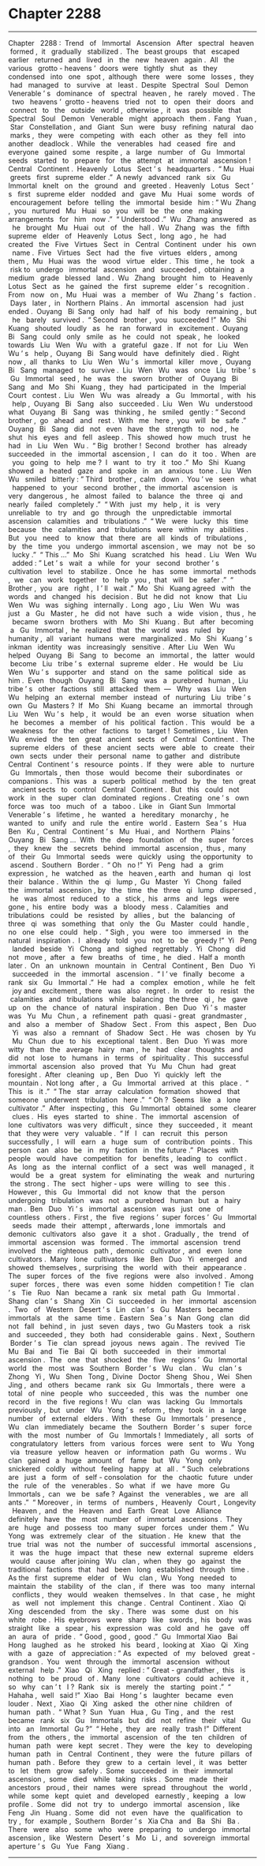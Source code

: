 
# Chapter 2288


---

Chapter ‌ ‌ 2288 :‌ ‌ Trend ‌ ‌ of ‌ ‌ Immortal ‌ ‌ Ascension ‌ ‌‌
After ‌ ‌ spectral ‌ ‌ heaven ‌ ‌ formed ,‌ ‌ it ‌ ‌ gradually ‌ ‌ stabilized .‌ ‌ The ‌ ‌ beast ‌ ‌ groups ‌ ‌ that ‌ ‌ escaped ‌ ‌ earlier ‌ ‌ returned ‌ ‌ and ‌ ‌ lived ‌ ‌ in ‌ ‌ the ‌ ‌ new ‌ ‌ heaven ‌ ‌ again .‌ ‌‌
All ‌ ‌ the ‌ ‌ various ‌ ‌ grotto - heavens ’‌ ‌ doors ‌ ‌ were ‌ ‌ tightly ‌ ‌ shut ‌ ‌ as ‌ ‌ they ‌ ‌ condensed ‌ ‌ into ‌ ‌ one ‌ ‌ spot ,‌ ‌ although ‌ ‌ there ‌ ‌ were ‌ ‌ some ‌ ‌ losses ,‌ ‌ they ‌ ‌ had ‌ ‌ managed ‌ ‌ to ‌ ‌ survive ‌ ‌ at ‌ ‌ least .‌ ‌‌
Despite ‌ ‌ Spectral ‌ ‌ Soul ‌ ‌ Demon ‌ ‌ Venerable ’ s ‌ ‌ dominance ‌ ‌ of ‌ ‌ spectral ‌ ‌ heaven ,‌ ‌ he ‌ ‌ rarely ‌ ‌ moved .‌ ‌‌
The ‌ ‌ two ‌ ‌ heavens ’‌ ‌ grotto - heavens ‌ ‌ tried ‌ ‌ not ‌ ‌ to ‌ ‌ open ‌ ‌ their ‌ ‌ doors ‌ ‌ and ‌ ‌ connect ‌ ‌ to ‌ ‌ the ‌ ‌ outside ‌ ‌ world ,‌ ‌ otherwise ,‌ ‌ it ‌ ‌ was ‌ ‌ possible ‌ ‌ that ‌ ‌ Spectral ‌ ‌ Soul ‌ ‌ Demon ‌ ‌ Venerable ‌ ‌ might ‌ ‌ approach ‌ ‌ them .‌ ‌‌
Fang ‌ ‌ Yuan ,‌ ‌ Star ‌ ‌ Constellation ,‌ ‌ and ‌ ‌ Giant ‌ ‌ Sun ‌ ‌ were ‌ ‌ busy ‌ ‌ refining ‌ ‌ natural ‌ ‌ dao ‌ ‌ marks ,‌ ‌ they ‌ ‌ were ‌ ‌ competing ‌ ‌ with ‌ ‌ each ‌ ‌ other ‌ ‌ as ‌ ‌ they ‌ ‌ fell ‌ ‌ into ‌ ‌ another ‌ ‌ deadlock .‌ ‌‌
While ‌ ‌ the ‌ ‌ venerables ‌ ‌ had ‌ ‌ ceased ‌ ‌ fire ‌ ‌ and ‌ ‌ everyone ‌ ‌ gained ‌ ‌ some ‌ ‌ respite ,‌ ‌ a ‌ ‌ large ‌ ‌ number ‌ ‌ of ‌ ‌ Gu ‌ ‌ Immortal ‌ ‌ seeds ‌ ‌ started ‌ ‌ to ‌ ‌ prepare ‌ ‌ for ‌ ‌ the ‌ ‌ attempt ‌ ‌ at ‌ ‌ immortal ‌ ‌ ascension !‌ ‌‌
Central ‌ ‌ Continent .‌ ‌‌
Heavenly ‌ ‌ Lotus ‌ ‌ Sect ’ s ‌ ‌ headquarters .‌ ‌‌
“ Mu ‌ ‌ Huai ‌ ‌ greets ‌ ‌ first ‌ ‌ supreme ‌ ‌ elder .”‌ ‌ A ‌ ‌ newly ‌ ‌ advanced ‌ ‌ rank ‌ ‌ six ‌ ‌ Gu ‌ ‌ Immortal ‌ ‌ knelt ‌ ‌ on ‌ ‌ the ‌ ‌ ground ‌ ‌ and ‌ ‌ greeted .‌ ‌‌
Heavenly ‌ ‌ Lotus ‌ ‌ Sect ’ s ‌ ‌ first ‌ ‌ supreme ‌ ‌ elder ‌ ‌ nodded ‌ ‌ and ‌ ‌ gave ‌ ‌ Mu ‌ ‌ Huai ‌ ‌ some ‌ ‌ words ‌ ‌ of ‌ ‌ encouragement ‌ ‌ before ‌ ‌ telling ‌ ‌ the ‌ ‌ immortal ‌ ‌ beside ‌ ‌ him :‌ ‌” Wu ‌ ‌ Zhang ,‌ ‌ you ‌ ‌ nurtured ‌ ‌ Mu ‌ ‌ Huai ‌ ‌ so ‌ ‌ you ‌ ‌ will ‌ ‌ be ‌ ‌ the ‌ ‌ one ‌ ‌ making ‌ ‌ arrangements ‌ ‌ for ‌ ‌ him ‌ ‌ now .”‌ ‌‌
“ Understood .”‌ ‌ Wu ‌ ‌ Zhang ‌ ‌ answered ‌ ‌ as ‌ ‌ he ‌ ‌ brought ‌ ‌ Mu ‌ ‌ Huai ‌ ‌ out ‌ ‌ of ‌ ‌ the ‌ ‌ hall .‌ ‌‌
Wu ‌ ‌ Zhang ‌ ‌ was ‌ ‌ the ‌ ‌ fifth ‌ ‌ supreme ‌ ‌ elder ‌ ‌ of ‌ ‌ Heavenly ‌ ‌ Lotus ‌ ‌ Sect ,‌ ‌ long ‌ ‌ ago ,‌ ‌ he ‌ ‌ had ‌ ‌ created ‌ ‌ the ‌ ‌ Five ‌ ‌ Virtues ‌ ‌ Sect ‌ ‌ in ‌ ‌ Central ‌ ‌ Continent ‌ ‌ under ‌ ‌ his ‌ ‌ own ‌ ‌ name .‌ ‌‌
Five ‌ ‌ Virtues ‌ ‌ Sect ‌ ‌ had ‌ ‌ the ‌ ‌ five ‌ ‌ virtues ‌ ‌ elders ,‌ ‌ among ‌ ‌ them ,‌ ‌ Mu ‌ ‌ Huai ‌ ‌ was ‌ ‌ the ‌ ‌ wood ‌ ‌ virtue ‌ ‌ elder .‌ ‌‌
This ‌ ‌ time ,‌ ‌ he ‌ ‌ took ‌ ‌ a ‌ ‌ risk ‌ ‌ to ‌ ‌ undergo ‌ ‌ immortal ‌ ‌ ascension ‌ ‌ and ‌ ‌ succeeded ,‌ ‌ obtaining ‌ ‌ a ‌ ‌ medium ‌ ‌ grade ‌ ‌ blessed ‌ ‌ land .‌ ‌ Wu ‌ ‌ Zhang ‌ ‌ brought ‌ ‌ him ‌ ‌ to ‌ ‌ Heavenly ‌ ‌ Lotus ‌ ‌ Sect ‌ ‌ as ‌ ‌ he ‌ ‌ gained ‌ ‌ the ‌ ‌ first ‌ ‌ supreme ‌ ‌ elder ’ s ‌ ‌ recognition .‌ ‌‌
From ‌ ‌ now ‌ ‌ on ,‌ ‌ Mu ‌ ‌ Huai ‌ ‌ was ‌ ‌ a ‌ ‌ member ‌ ‌ of ‌ ‌ Wu ‌ ‌ Zhang ’ s ‌ ‌ faction .‌ ‌‌
Days ‌ ‌ later ,‌ ‌ in ‌ ‌ Northern ‌ ‌ Plains .‌ ‌‌
An ‌ ‌ immortal ‌ ‌ ascension ‌ ‌ had ‌ ‌ just ‌ ‌ ended .‌ ‌ Ouyang ‌ ‌ Bi ‌ ‌ Sang ‌ ‌ only ‌ ‌ had ‌ ‌ half ‌ ‌ of ‌ ‌ his ‌ ‌ body ‌ ‌ remaining ,‌ ‌ but ‌ ‌ he ‌ ‌ barely ‌ ‌ survived .‌ ‌‌
“ Second ‌ ‌ brother ,‌ ‌ you ‌ ‌ succeeded !”‌ ‌ Mo ‌ ‌ Shi ‌ ‌ Kuang ‌ ‌ shouted ‌ ‌ loudly ‌ ‌ as ‌ ‌ he ‌ ‌ ran ‌ ‌ forward ‌ ‌ in ‌ ‌ excitement .‌ ‌‌
Ouyang ‌ ‌ Bi ‌ ‌ Sang ‌ ‌ could ‌ ‌ only ‌ ‌ smile ‌ ‌ as ‌ ‌ he ‌ ‌ could ‌ ‌ not ‌ ‌ speak ,‌ ‌ he ‌ ‌ looked ‌ ‌ towards ‌ ‌ Liu ‌ ‌ Wen ‌ ‌ Wu ‌ ‌ with ‌ ‌ a ‌ ‌ grateful ‌ ‌ gaze .‌ ‌‌
If ‌ ‌ not ‌ ‌ for ‌ ‌ Liu ‌ ‌ Wen ‌ ‌ Wu ’ s ‌ ‌ help ,‌ ‌ Ouyang ‌ ‌ Bi ‌ ‌ Sang ‌ ‌ would ‌ ‌ have ‌ ‌ definitely ‌ ‌ died .‌ ‌‌
Right ‌ ‌ now ,‌ ‌ all ‌ ‌ thanks ‌ ‌ to ‌ ‌ Liu ‌ ‌ Wen ‌ ‌ Wu ’ s ‌ ‌ immortal ‌ ‌ killer ‌ ‌ move ,‌ ‌ Ouyang ‌ ‌ Bi ‌ ‌ Sang ‌ ‌ managed ‌ ‌ to ‌ ‌ survive .‌ ‌‌
Liu ‌ ‌ Wen ‌ ‌ Wu ‌ ‌ was ‌ ‌ once ‌ ‌ Liu ‌ ‌ tribe ’ s ‌ ‌ Gu ‌ ‌ Immortal ‌ ‌ seed ,‌ ‌ he ‌ ‌ was ‌ ‌ the ‌ ‌ sworn ‌ ‌ brother ‌ ‌ of ‌ ‌ Ouyang ‌ ‌ Bi ‌ ‌ Sang ‌ ‌ and ‌ ‌ Mo ‌ ‌ Shi ‌ ‌ Kuang ,‌ ‌ they ‌ ‌ had ‌ ‌ participated ‌ ‌ in ‌ ‌ the ‌ ‌ Imperial ‌ ‌ Court ‌ ‌ contest .‌ ‌‌
Liu ‌ ‌ Wen ‌ ‌ Wu ‌ ‌ was ‌ ‌ already ‌ ‌ a ‌ ‌ Gu ‌ ‌ Immortal ,‌ ‌ with ‌ ‌ his ‌ ‌ help ,‌ ‌ Ouyang ‌ ‌ Bi ‌ ‌ Sang ‌ ‌ also ‌ ‌ succeeded .‌ ‌‌
Liu ‌ ‌ Wen ‌ ‌ Wu ‌ ‌ understood ‌ ‌ what ‌ ‌ Ouyang ‌ ‌ Bi ‌ ‌ Sang ‌ ‌ was ‌ ‌ thinking ,‌ ‌ he ‌ ‌ smiled ‌ ‌ gently :‌ ‌” Second ‌ ‌ brother ,‌ ‌ go ‌ ‌ ahead ‌ ‌ and ‌ ‌ rest .‌ ‌ With ‌ ‌ me ‌ ‌ here ,‌ ‌ you ‌ ‌ will ‌ ‌ be ‌ ‌ safe .”‌ ‌‌
Ouyang ‌ ‌ Bi ‌ ‌ Sang ‌ ‌ did ‌ ‌ not ‌ ‌ even ‌ ‌ have ‌ ‌ the ‌ ‌ strength ‌ ‌ to ‌ ‌ nod ,‌ ‌ he ‌ ‌ shut ‌ ‌ his ‌ ‌ eyes ‌ ‌ and ‌ ‌ fell ‌ ‌ asleep .‌ ‌ This ‌ ‌ showed ‌ ‌ how ‌ ‌ much ‌ ‌ trust ‌ ‌ he ‌ ‌ had ‌ ‌ in ‌ ‌ Liu ‌ ‌ Wen ‌ ‌ Wu .‌ ‌‌
“ Big ‌ ‌ brother !‌ ‌ Second ‌ ‌ brother ‌ ‌ has ‌ ‌ already ‌ ‌ succeeded ‌ ‌ in ‌ ‌ the ‌ ‌ immortal ‌ ‌ ascension ,‌ ‌ I ‌ ‌ can ‌ ‌ do ‌ ‌ it ‌ ‌ too .‌ ‌ When ‌ ‌ are ‌ ‌ you ‌ ‌ going ‌ ‌ to ‌ ‌ help ‌ ‌ me ?‌ ‌ I ‌ ‌ want ‌ ‌ to ‌ ‌ try ‌ ‌ it ‌ ‌ too .”‌ ‌ Mo ‌ ‌ Shi ‌ ‌ Kuang ‌ ‌ showed ‌ ‌ a ‌ ‌ heated ‌ ‌ gaze ‌ ‌ and ‌ ‌ spoke ‌ ‌ in ‌ ‌ an ‌ ‌ anxious ‌ ‌ tone .‌ ‌‌
Liu ‌ ‌ Wen ‌ ‌ Wu ‌ ‌ smiled ‌ ‌ bitterly :‌ ‌” Third ‌ ‌ brother ,‌ ‌ calm ‌ ‌ down .‌ ‌ You ’ ve ‌ ‌ seen ‌ ‌ what ‌ ‌ happened ‌ ‌ to ‌ ‌ your ‌ ‌ second ‌ ‌ brother ,‌ ‌ the ‌ ‌ immortal ‌ ‌ ascension ‌ ‌ is ‌ ‌ very ‌ ‌ dangerous ,‌ ‌ he ‌ ‌ almost ‌ ‌ failed ‌ ‌ to ‌ ‌ balance ‌ ‌ the ‌ ‌ three ‌ ‌ qi ‌ ‌ and ‌ ‌ nearly ‌ ‌ failed ‌ ‌ completely .”‌ ‌‌
“ With ‌ ‌ just ‌ ‌ my ‌ ‌ help ,‌ ‌ it ‌ ‌ is ‌ ‌ very ‌ ‌ unreliable ‌ ‌ to ‌ ‌ try ‌ ‌ and ‌ ‌ go ‌ ‌ through ‌ ‌ the ‌ ‌ unpredictable ‌ ‌ immortal ‌ ‌ ascension ‌ ‌ calamities ‌ ‌ and ‌ ‌ tribulations .”‌ ‌‌
“ We ‌ ‌ were ‌ ‌ lucky ‌ ‌ this ‌ ‌ time ‌ ‌ because ‌ ‌ the ‌ ‌ calamities ‌ ‌ and ‌ ‌ tribulations ‌ ‌ were ‌ ‌ within ‌ ‌ my ‌ ‌ abilities .‌ ‌ But ‌ ‌ you ‌ ‌ need ‌ ‌ to ‌ ‌ know ‌ ‌ that ‌ ‌ there ‌ ‌ are ‌ ‌ all ‌ ‌ kinds ‌ ‌ of ‌ ‌ tribulations ,‌ ‌ by ‌ ‌ the ‌ ‌ time ‌ ‌ you ‌ ‌ undergo ‌ ‌ immortal ‌ ‌ ascension ,‌ ‌ we ‌ ‌ may ‌ ‌ not ‌ ‌ be ‌ ‌ so ‌ ‌ lucky .”‌ ‌‌
“ This …”‌ ‌ Mo ‌ ‌ Shi ‌ ‌ Kuang ‌ ‌ scratched ‌ ‌ his ‌ ‌ head .‌ ‌‌
Liu ‌ ‌ Wen ‌ ‌ Wu ‌ ‌ added :‌ ‌” Let ’ s ‌ ‌ wait ‌ ‌ a ‌ ‌ while ‌ ‌ for ‌ ‌ your ‌ ‌ second ‌ ‌ brother ’ s ‌ ‌ cultivation ‌ ‌ level ‌ ‌ to ‌ ‌ stabilize .‌ ‌ Once ‌ ‌ he ‌ ‌ has ‌ ‌ some ‌ ‌ immortal ‌ ‌ methods ,‌ ‌ we ‌ ‌ can ‌ ‌ work ‌ ‌ together ‌ ‌ to ‌ ‌ help ‌ ‌ you ,‌ ‌ that ‌ ‌ will ‌ ‌ be ‌ ‌ safer .”‌ ‌‌
“ Brother ,‌ ‌ you ‌ ‌ are ‌ ‌ right ,‌ ‌ I ’ ll ‌ ‌ wait .”‌ ‌ Mo ‌ ‌ Shi ‌ ‌ Kuang ‌ ‌ agreed ‌ ‌ with ‌ ‌ the ‌ ‌ words ‌ ‌ and ‌ ‌ changed ‌ ‌ his ‌ ‌ decision .‌ ‌‌
But ‌ ‌ he ‌ ‌ did ‌ ‌ not ‌ ‌ know ‌ ‌ that ‌ ‌ Liu ‌ ‌ Wen ‌ ‌ Wu ‌ ‌ was ‌ ‌ sighing ‌ ‌ internally .‌ ‌‌
Long ‌ ‌ ago ,‌ ‌ Liu ‌ ‌ Wen ‌ ‌ Wu ‌ ‌ was ‌ ‌ just ‌ ‌ a ‌ ‌ Gu ‌ ‌ Master ,‌ ‌ he ‌ ‌ did ‌ ‌ not ‌ ‌ have ‌ ‌ such ‌ ‌ a ‌ ‌ wide ‌ ‌ vision ,‌ ‌ thus ,‌ ‌ he ‌ ‌ became ‌ ‌ sworn ‌ ‌ brothers ‌ ‌ with ‌ ‌ Mo ‌ ‌ Shi ‌ ‌ Kuang .‌ ‌‌
But ‌ ‌ after ‌ ‌ becoming ‌ ‌ a ‌ ‌ Gu ‌ ‌ Immortal ,‌ ‌ he ‌ ‌ realized ‌ ‌ that ‌ ‌ the ‌ ‌ world ‌ ‌ was ‌ ‌ ruled ‌ ‌ by ‌ ‌ humanity ,‌ ‌ all ‌ ‌ variant ‌ ‌ humans ‌ ‌ were ‌ ‌ marginalized .‌ ‌‌
Mo ‌ ‌ Shi ‌ ‌ Kuang ’ s ‌ ‌ inkman ‌ ‌ identity ‌ ‌ was ‌ ‌ increasingly ‌ ‌ sensitive .‌ ‌‌
After ‌ ‌ Liu ‌ ‌ Wen ‌ ‌ Wu ‌ ‌ helped ‌ ‌ Ouyang ‌ ‌ Bi ‌ ‌ Sang ‌ ‌ to ‌ ‌ become ‌ ‌ an ‌ ‌ immortal ,‌ ‌ the ‌ ‌ latter ‌ ‌ would ‌ ‌ become ‌ ‌ Liu ‌ ‌ tribe ’ s ‌ ‌ external ‌ ‌ supreme ‌ ‌ elder .‌ ‌ He ‌ ‌ would ‌ ‌ be ‌ ‌ Liu ‌ ‌ Wen ‌ ‌ Wu ’ s ‌ ‌ supporter ‌ ‌ and ‌ ‌ stand ‌ ‌ on ‌ ‌ the ‌ ‌ same ‌ ‌ political ‌ ‌ side ‌ ‌ as ‌ ‌ him .‌ ‌‌
Even ‌ ‌ though ‌ ‌ Ouyang ‌ ‌ Bi ‌ ‌ Sang ‌ ‌ was ‌ ‌ a ‌ ‌ purebred ‌ ‌ human ,‌ ‌ Liu ‌ ‌ tribe ’ s ‌ ‌ other ‌ ‌ factions ‌ ‌ still ‌ ‌ attacked ‌ ‌ them ‌ ‌—‌ ‌ ‌‌
Why ‌ ‌ was ‌ ‌ Liu ‌ ‌ Wen ‌ ‌ Wu ‌ ‌ helping ‌ ‌ an ‌ ‌ external ‌ ‌ member ‌ ‌ instead ‌ ‌ of ‌ ‌ nurturing ‌ ‌ Liu ‌ ‌ tribe ’ s ‌ ‌ own ‌ ‌ Gu ‌ ‌ Masters ?‌ ‌‌
If ‌ ‌ Mo ‌ ‌ Shi ‌ ‌ Kuang ‌ ‌ became ‌ ‌ an ‌ ‌ immortal ‌ ‌ through ‌ ‌ Liu ‌ ‌ Wen ‌ ‌ Wu ’ s ‌ ‌ help ,‌ ‌ it ‌ ‌ would ‌ ‌ be ‌ ‌ an ‌ ‌ even ‌ ‌ worse ‌ ‌ situation ‌ ‌ when ‌ ‌ he ‌ ‌ becomes ‌ ‌ a ‌ ‌ member ‌ ‌ of ‌ ‌ his ‌ ‌ political ‌ ‌ faction .‌ ‌‌
This ‌ ‌ would ‌ ‌ be ‌ ‌ a ‌ ‌ weakness ‌ ‌ for ‌ ‌ the ‌ ‌ other ‌ ‌ factions ‌ ‌ to ‌ ‌ target !‌ ‌‌
Sometimes ,‌ ‌ Liu ‌ ‌ Wen ‌ ‌ Wu ‌ ‌ envied ‌ ‌ the ‌ ‌ ten ‌ ‌ great ‌ ‌ ancient ‌ ‌ sects ‌ ‌ of ‌ ‌ Central ‌ ‌ Continent .‌ ‌‌
The ‌ ‌ supreme ‌ ‌ elders ‌ ‌ of ‌ ‌ these ‌ ‌ ancient ‌ ‌ sects ‌ ‌ were ‌ ‌ able ‌ ‌ to ‌ ‌ create ‌ ‌ their ‌ ‌ own ‌ ‌ sects ‌ ‌ under ‌ ‌ their ‌ ‌ personal ‌ ‌ name ‌ ‌ to ‌ ‌ gather ‌ ‌ and ‌ ‌ distribute ‌ ‌ Central ‌ ‌ Continent ’ s ‌ ‌ resource ‌ ‌ points .‌ ‌ If ‌ ‌ they ‌ ‌ were ‌ ‌ able ‌ ‌ to ‌ ‌ nurture ‌ ‌ Gu ‌ ‌ Immortals ,‌ ‌ then ‌ ‌ those ‌ ‌ would ‌ ‌ become ‌ ‌ their ‌ ‌ subordinates ‌ ‌ or ‌ ‌ companions .‌ ‌‌
This ‌ ‌ was ‌ ‌ a ‌ ‌ superb ‌ ‌ political ‌ ‌ method ‌ ‌ by ‌ ‌ the ‌ ‌ ten ‌ ‌ great ‌ ‌ ancient ‌ ‌ sects ‌ ‌ to ‌ ‌ control ‌ ‌ Central ‌ ‌ Continent .‌ ‌‌
But ‌ ‌ this ‌ ‌ could ‌ ‌ not ‌ ‌ work ‌ ‌ in ‌ ‌ the ‌ ‌ super ‌ ‌ clan ‌ ‌ dominated ‌ ‌ regions .‌ ‌ Creating ‌ ‌ one ’ s ‌ ‌ own ‌ ‌ force ‌ ‌ was ‌ ‌ too ‌ ‌ much ‌ ‌ of ‌ ‌ a ‌ ‌ taboo .‌ ‌‌
Like ‌ ‌ in ‌ ‌ Giant ‌ ‌ Sun ‌ ‌ Immortal ‌ ‌ Venerable ’ s ‌ ‌ lifetime ,‌ ‌ he ‌ ‌ wanted ‌ ‌ a ‌ ‌ hereditary ‌ ‌ monarchy ,‌ ‌ he ‌ ‌ wanted ‌ ‌ to ‌ ‌ unify ‌ ‌ and ‌ ‌ rule ‌ ‌ the ‌ ‌ entire ‌ ‌ world .‌ ‌‌
Eastern ‌ ‌ Sea ’ s ‌ ‌ Hua ‌ ‌ Ben ‌ ‌ Ku ,‌ ‌ Central ‌ ‌ Continent ’ s ‌ ‌ Mu ‌ ‌ Huai ,‌ ‌ and ‌ ‌ Northern ‌ ‌ Plains ’‌ ‌ Ouyang ‌ ‌ Bi ‌ ‌ Sang …‌ ‌‌
With ‌ ‌ the ‌ ‌ deep ‌ ‌ foundation ‌ ‌ of ‌ ‌ the ‌ ‌ super ‌ ‌ forces ,‌ ‌ they ‌ ‌ knew ‌ ‌ the ‌ ‌ secrets ‌ ‌ behind ‌ ‌ immortal ‌ ‌ ascension ,‌ ‌ thus ,‌ ‌ many ‌ ‌ of ‌ ‌ their ‌ ‌ Gu ‌ ‌ Immortal ‌ ‌ seeds ‌ ‌ were ‌ ‌ quickly ‌ ‌ using ‌ ‌ the ‌ ‌ opportunity ‌ ‌ to ‌ ‌ ascend .‌ ‌‌
Southern ‌ ‌ Border .‌ ‌‌
“ Oh ‌ ‌ no !”‌ ‌ Yi ‌ ‌ Peng ‌ ‌ had ‌ ‌ a ‌ ‌ grim ‌ ‌ expression ,‌ ‌ he ‌ ‌ watched ‌ ‌ as ‌ ‌ the ‌ ‌ heaven ,‌ ‌ earth ‌ ‌ and ‌ ‌ human ‌ ‌ qi ‌ ‌ lost ‌ ‌ their ‌ ‌ balance .‌ ‌‌
Within ‌ ‌ the ‌ ‌ qi ‌ ‌ lump ,‌ ‌ Gu ‌ ‌ Master ‌ ‌ Yi ‌ ‌ Chong ‌ ‌ failed ‌ ‌ the ‌ ‌ immortal ‌ ‌ ascension ,‌ ‌ by ‌ ‌ the ‌ ‌ time ‌ ‌ the ‌ ‌ three ‌ ‌ qi ‌ ‌ lump ‌ ‌ dispersed ,‌ ‌ he ‌ ‌ was ‌ ‌ almost ‌ ‌ reduced ‌ ‌ to ‌ ‌ a ‌ ‌ stick ,‌ ‌ his ‌ ‌ arms ‌ ‌ and ‌ ‌ legs ‌ ‌ were ‌ ‌ gone ,‌ ‌ his ‌ ‌ entire ‌ ‌ body ‌ ‌ was ‌ ‌ a ‌ ‌ bloody ‌ ‌ mess .‌ ‌‌
Calamities ‌ ‌ and ‌ ‌ tribulations ‌ ‌ could ‌ ‌ be ‌ ‌ resisted ‌ ‌ by ‌ ‌ allies ,‌ ‌ but ‌ ‌ the ‌ ‌ balancing ‌ ‌ of ‌ ‌ three ‌ ‌ qi ‌ ‌ was ‌ ‌ something ‌ ‌ that ‌ ‌ only ‌ ‌ the ‌ ‌ Gu ‌ ‌ Master ‌ ‌ could ‌ ‌ handle ,‌ ‌ no ‌ ‌ one ‌ ‌ else ‌ ‌ could ‌ ‌ help .‌ ‌‌
“ Sigh ,‌ ‌ you ‌ ‌ were ‌ ‌ too ‌ ‌ immersed ‌ ‌ in ‌ ‌ the ‌ ‌ natural ‌ ‌ inspiration .‌ ‌ I ‌ ‌ already ‌ ‌ told ‌ ‌ you ‌ ‌ not ‌ ‌ to ‌ ‌ be ‌ ‌ greedy !”‌ ‌ Yi ‌ ‌ Peng ‌ ‌ landed ‌ ‌ beside ‌ ‌ Yi ‌ ‌ Chong ‌ ‌ and ‌ ‌ sighed ‌ ‌ regrettably .‌ ‌‌
Yi ‌ ‌ Chong ‌ ‌ did ‌ ‌ not ‌ ‌ move ,‌ ‌ after ‌ ‌ a ‌ ‌ few ‌ ‌ breaths ‌ ‌ of ‌ ‌ time ,‌ ‌ he ‌ ‌ died .‌ ‌‌
Half ‌ ‌ a ‌ ‌ month ‌ ‌ later .‌ ‌‌
On ‌ ‌ an ‌ ‌ unknown ‌ ‌ mountain ‌ ‌ in ‌ ‌ Central ‌ ‌ Continent ,‌ ‌ Ben ‌ ‌ Duo ‌ ‌ Yi ‌ ‌ succeeded ‌ ‌ in ‌ ‌ the ‌ ‌ immortal ‌ ‌ ascension .‌ ‌‌
“ I ’ ve ‌ ‌ finally ‌ ‌ become ‌ ‌ a ‌ ‌ rank ‌ ‌ six ‌ ‌ Gu ‌ ‌ Immortal .”‌ ‌ He ‌ ‌ had ‌ ‌ a ‌ ‌ complex ‌ ‌ emotion ,‌ ‌ while ‌ ‌ he ‌ ‌ felt ‌ ‌ joy ‌ ‌ and ‌ ‌ excitement ,‌ ‌ there ‌ ‌ was ‌ ‌ also ‌ ‌ regret .‌ ‌‌
In ‌ ‌ order ‌ ‌ to ‌ ‌ resist ‌ ‌ the ‌ ‌ calamities ‌ ‌ and ‌ ‌ tribulations ‌ ‌ while ‌ ‌ balancing ‌ ‌ the ‌ ‌ three ‌ ‌ qi ,‌ ‌ he ‌ ‌ gave ‌ ‌ up ‌ ‌ on ‌ ‌ the ‌ ‌ chance ‌ ‌ of ‌ ‌ natural ‌ ‌ inspiration .‌ ‌‌
Ben ‌ ‌ Duo ‌ ‌ Yi ’ s ‌ ‌ master ‌ ‌ was ‌ ‌ Yu ‌ ‌ Mu ‌ ‌ Chun ,‌ ‌ a ‌ ‌ refinement ‌ ‌ path ‌ ‌ quasi - great ‌ ‌ grandmaster ,‌ ‌ and ‌ ‌ also ‌ ‌ a ‌ ‌ member ‌ ‌ of ‌ ‌ Shadow ‌ ‌ Sect .‌ ‌ From ‌ ‌ this ‌ ‌ aspect ,‌ ‌ Ben ‌ ‌ Duo ‌ ‌ Yi ‌ ‌ was ‌ ‌ also ‌ ‌ a ‌ ‌ remnant ‌ ‌ of ‌ ‌ Shadow ‌ ‌ Sect .‌ ‌‌
He ‌ ‌ was ‌ ‌ chosen ‌ ‌ by ‌ ‌ Yu ‌ ‌ Mu ‌ ‌ Chun ‌ ‌ due ‌ ‌ to ‌ ‌ his ‌ ‌ exceptional ‌ ‌ talent .‌ ‌ Ben ‌ ‌ Duo ‌ ‌ Yi ‌ ‌ was ‌ ‌ more ‌ ‌ witty ‌ ‌ than ‌ ‌ the ‌ ‌ average ‌ ‌ hairy ‌ ‌ man ,‌ ‌ he ‌ ‌ had ‌ ‌ clear ‌ ‌ thoughts ‌ ‌ and ‌ ‌ did ‌ ‌ not ‌ ‌ lose ‌ ‌ to ‌ ‌ humans ‌ ‌ in ‌ ‌ terms ‌ ‌ of ‌ ‌ spirituality .‌ ‌‌
This ‌ ‌ successful ‌ ‌ immortal ‌ ‌ ascension ‌ ‌ also ‌ ‌ proved ‌ ‌ that ‌ ‌ Yu ‌ ‌ Mu ‌ ‌ Chun ‌ ‌ had ‌ ‌ great ‌ ‌ foresight .‌ ‌‌
After ‌ ‌ cleaning ‌ ‌ up ,‌ ‌ Ben ‌ ‌ Duo ‌ ‌ Yi ‌ ‌ quickly ‌ ‌ left ‌ ‌ the ‌ ‌ mountain .‌ ‌‌
Not ‌ ‌ long ‌ ‌ after ,‌ ‌ a ‌ ‌ Gu ‌ ‌ Immortal ‌ ‌ arrived ‌ ‌ at ‌ ‌ this ‌ ‌ place .‌ ‌‌
“ This ‌ ‌ is ‌ ‌ it .”‌ ‌‌
“ The ‌ ‌ star ‌ ‌ array ‌ ‌ calculation ‌ ‌ formation ‌ ‌ showed ‌ ‌ that ‌ ‌ someone ‌ ‌ underwent ‌ ‌ tribulation ‌ ‌ here .”‌ ‌‌
“ Oh ?‌ ‌ Seems ‌ ‌ like ‌ ‌ a ‌ ‌ lone ‌ ‌ cultivator .”‌ ‌‌
After ‌ ‌ inspecting ,‌ ‌ this ‌ ‌ Gu ‌ ‌ Immortal ‌ ‌ obtained ‌ ‌ some ‌ ‌ clearer ‌ ‌ clues .‌ ‌‌
His ‌ ‌ eyes ‌ ‌ started ‌ ‌ to ‌ ‌ shine .‌ ‌‌
The ‌ ‌ immortal ‌ ‌ ascension ‌ ‌ of ‌ ‌ lone ‌ ‌ cultivators ‌ ‌ was ‌ ‌ very ‌ ‌ difficult ,‌ ‌ since ‌ ‌ they ‌ ‌ succeeded ,‌ ‌ it ‌ ‌ meant ‌ ‌ that ‌ ‌ they ‌ ‌ were ‌ ‌ very ‌ ‌ valuable .‌ ‌‌
“ If ‌ ‌ I ‌ ‌ can ‌ ‌ recruit ‌ ‌ this ‌ ‌ person ‌ ‌ successfully ,‌ ‌ I ‌ ‌ will ‌ ‌ earn ‌ ‌ a ‌ ‌ huge ‌ ‌ sum ‌ ‌ of ‌ ‌ contribution ‌ ‌ points .‌ ‌ This ‌ ‌ person ‌ ‌ can ‌ ‌ also ‌ ‌ be ‌ ‌ in ‌ ‌ my ‌ ‌ faction ‌ ‌ in ‌ ‌ the ‌ ‌ future .”‌ ‌‌
Places ‌ ‌ with ‌ ‌ people ‌ ‌ would ‌ ‌ have ‌ ‌ competition ‌ ‌ for ‌ ‌ benefits ,‌ ‌ leading ‌ ‌ to ‌ ‌ conflict .‌ ‌‌
As ‌ ‌ long ‌ ‌ as ‌ ‌ the ‌ ‌ internal ‌ ‌ conflict ‌ ‌ of ‌ ‌ a ‌ ‌ sect ‌ ‌ was ‌ ‌ well ‌ ‌ managed ,‌ ‌ it ‌ ‌ would ‌ ‌ be ‌ ‌ a ‌ ‌ great ‌ ‌ system ‌ ‌ for ‌ ‌ eliminating ‌ ‌ the ‌ ‌ weak ‌ ‌ and ‌ ‌ nurturing ‌ ‌ the ‌ ‌ strong .‌ ‌‌
The ‌ ‌ sect ‌ ‌ higher - ups ‌ ‌ were ‌ ‌ willing ‌ ‌ to ‌ ‌ see ‌ ‌ this .‌ ‌‌
However ,‌ ‌ this ‌ ‌ Gu ‌ ‌ Immortal ‌ ‌ did ‌ ‌ not ‌ ‌ know ‌ ‌ that ‌ ‌ the ‌ ‌ person ‌ ‌ undergoing ‌ ‌ tribulation ‌ ‌ was ‌ ‌ not ‌ ‌ a ‌ ‌ purebred ‌ ‌ human ‌ ‌ but ‌ ‌ a ‌ ‌ hairy ‌ ‌ man .‌ ‌‌
Ben ‌ ‌ Duo ‌ ‌ Yi ’ s ‌ ‌ immortal ‌ ‌ ascension ‌ ‌ was ‌ ‌ just ‌ ‌ one ‌ ‌ of ‌ ‌ countless ‌ ‌ others .‌ ‌‌
First ,‌ ‌ the ‌ ‌ five ‌ ‌ regions ’‌ ‌ super ‌ ‌ forces ’‌ ‌ Gu ‌ ‌ Immortal ‌ ‌ seeds ‌ ‌ made ‌ ‌ their ‌ ‌ attempt ,‌ ‌ afterwards ,‌ ‌ lone ‌ ‌ immortals ‌ ‌ and ‌ ‌ demonic ‌ ‌ cultivators ‌ ‌ also ‌ ‌ gave ‌ ‌ it ‌ ‌ a ‌ ‌ shot .‌ ‌‌
Gradually ,‌ ‌ the ‌ ‌ trend ‌ ‌ of ‌ ‌ immortal ‌ ‌ ascension ‌ ‌ was ‌ ‌ formed .‌ ‌‌
The ‌ ‌ immortal ‌ ‌ ascension ‌ ‌ trend ‌ ‌ involved ‌ ‌ the ‌ ‌ righteous ‌ ‌ path ,‌ ‌ demonic ‌ ‌ cultivator ,‌ ‌ and ‌ ‌ even ‌ ‌ lone ‌ ‌ cultivators .‌ ‌ Many ‌ ‌ lone ‌ ‌ cultivators ‌ ‌ like ‌ ‌ Ben ‌ ‌ Duo ‌ ‌ Yi ‌ ‌ emerged ‌ ‌ and ‌ ‌ showed ‌ ‌ themselves ,‌ ‌ surprising ‌ ‌ the ‌ ‌ world ‌ ‌ with ‌ ‌ their ‌ ‌ appearance .‌ ‌‌
The ‌ ‌ super ‌ ‌ forces ‌ ‌ of ‌ ‌ the ‌ ‌ five ‌ ‌ regions ‌ ‌ were ‌ ‌ also ‌ ‌ involved .‌ ‌ Among ‌ ‌ super ‌ ‌ forces ,‌ ‌ there ‌ ‌ was ‌ ‌ even ‌ ‌ some ‌ ‌ hidden ‌ ‌ competition !‌ ‌‌
Tie ‌ ‌ clan ’ s ‌ ‌ Tie ‌ ‌ Ruo ‌ ‌ Nan ‌ ‌ became ‌ ‌ a ‌ ‌ rank ‌ ‌ six ‌ ‌ metal ‌ ‌ path ‌ ‌ Gu ‌ ‌ Immortal .‌ ‌‌
Shang ‌ ‌ clan ’ s ‌ ‌ Shang ‌ ‌ Xin ‌ ‌ Ci ‌ ‌ succeeded ‌ ‌ in ‌ ‌ her ‌ ‌ immortal ‌ ‌ ascension .‌ ‌‌
Two ‌ ‌ of ‌ ‌ Western ‌ ‌ Desert ’ s ‌ ‌ Lin ‌ ‌ clan ’ s ‌ ‌ Gu ‌ ‌ Masters ‌ ‌ became ‌ ‌ immortals ‌ ‌ at ‌ ‌ the ‌ ‌ same ‌ ‌ time .‌ ‌‌
Eastern ‌ ‌ Sea ’ s ‌ ‌ Nan ‌ ‌ Gong ‌ ‌ clan ‌ ‌ did ‌ ‌ not ‌ ‌ fall ‌ ‌ behind ,‌ ‌ in ‌ ‌ just ‌ ‌ seven ‌ ‌ days ,‌ ‌ two ‌ ‌ Gu ‌ ‌ Masters ‌ ‌ took ‌ ‌ a ‌ ‌ risk ‌ ‌ and ‌ ‌ succeeded ,‌ ‌ they ‌ ‌ both ‌ ‌ had ‌ ‌ considerable ‌ ‌ gains .‌ ‌‌
Next ,‌ ‌ Southern ‌ ‌ Border ’ s ‌ ‌ Tie ‌ ‌ clan ‌ ‌ spread ‌ ‌ joyous ‌ ‌ news ‌ ‌ again .‌ ‌‌
The ‌ ‌ revived ‌ ‌ Tie ‌ ‌ Mu ‌ ‌ Bai ‌ ‌ and ‌ ‌ Tie ‌ ‌ Bai ‌ ‌ Qi ‌ ‌ both ‌ ‌ succeeded ‌ ‌ in ‌ ‌ their ‌ ‌ immortal ‌ ‌ ascension .‌ ‌‌
The ‌ ‌ one ‌ ‌ that ‌ ‌ shocked ‌ ‌ the ‌ ‌ five ‌ ‌ regions ’‌ ‌ Gu ‌ ‌ Immortal ‌ ‌ world ‌ ‌ the ‌ ‌ most ‌ ‌ was ‌ ‌ Southern ‌ ‌ Border ’ s ‌ ‌ Wu ‌ ‌ clan .‌ ‌
‌
Wu ‌ ‌ clan ’ s ‌ ‌ Zhong ‌ ‌ Yi ,‌ ‌ Wu ‌ ‌ Shen ‌ ‌ Tong ,‌ ‌ Divine ‌ ‌ Doctor ‌ ‌ Sheng ‌ ‌ Shou ,‌ ‌ Wei ‌ ‌ Shen ‌ ‌ Jing ,‌ ‌ and ‌ ‌ others ‌ ‌ became ‌ ‌ rank ‌ ‌ six ‌ ‌ Gu ‌ ‌ Immortals ,‌ ‌ there ‌ ‌ were ‌ ‌ a ‌ ‌ total ‌ ‌ of ‌ ‌ nine ‌ ‌ people ‌ ‌ who ‌ ‌ succeeded ,‌ ‌ this ‌ ‌ was ‌ ‌ the ‌ ‌ number ‌ ‌ one ‌ ‌ record ‌ ‌ in ‌ ‌ the ‌ ‌ five ‌ ‌ regions !‌ ‌‌
Wu ‌ ‌ clan ‌ ‌ was ‌ ‌ lacking ‌ ‌ Gu ‌ ‌ Immortals ‌ ‌ previously ,‌ ‌ but ‌ ‌ under ‌ ‌ Wu ‌ ‌ Yong ’ s ‌ ‌ reform ,‌ ‌ they ‌ ‌ took ‌ ‌ in ‌ ‌ a ‌ ‌ large ‌ ‌ number ‌ ‌ of ‌ ‌ external ‌ ‌ elders .‌ ‌‌
With ‌ ‌ these ‌ ‌ Gu ‌ ‌ Immortals ’‌ ‌ presence ,‌ ‌ Wu ‌ ‌ clan ‌ ‌ immediately ‌ ‌ became ‌ ‌ the ‌ ‌ Southern ‌ ‌ Border ’ s ‌ ‌ super ‌ ‌ force ‌ ‌ with ‌ ‌ the ‌ ‌ most ‌ ‌ number ‌ ‌ of ‌ ‌ Gu ‌ ‌ Immortals !‌ ‌‌
Immediately ,‌ ‌ all ‌ ‌ sorts ‌ ‌ of ‌ ‌ congratulatory ‌ ‌ letters ‌ ‌ from ‌ ‌ various ‌ ‌ forces ‌ ‌ were ‌ ‌ sent ‌ ‌ to ‌ ‌ Wu ‌ ‌ Yong ‌ ‌ via ‌ ‌ treasure ‌ ‌ yellow ‌ ‌ heaven ‌ ‌ or ‌ ‌ information ‌ ‌ path ‌ ‌ Gu ‌ ‌ worms .‌ ‌‌
Wu ‌ ‌ clan ‌ ‌ gained ‌ ‌ a ‌ ‌ huge ‌ ‌ amount ‌ ‌ of ‌ ‌ fame ‌ ‌ but ‌ ‌ Wu ‌ ‌ Yong ‌ ‌ only ‌ ‌ snickered ‌ ‌ coldly ‌ ‌ without ‌ ‌ feeling ‌ ‌ happy ‌ ‌ at ‌ ‌ all .‌ ‌‌
“ Such ‌ ‌ celebrations ‌ ‌ are ‌ ‌ just ‌ ‌ a ‌ ‌ form ‌ ‌ of ‌ ‌ self - consolation ‌ ‌ for ‌ ‌ the ‌ ‌ chaotic ‌ ‌ future ‌ ‌ under ‌ ‌ the ‌ ‌ rule ‌ ‌ of ‌ ‌ the ‌ ‌ venerables .‌ ‌ So ‌ ‌ what ‌ ‌ if ‌ ‌ we ‌ ‌ have ‌ ‌ more ‌ ‌ Gu ‌ ‌ Immortals ,‌ ‌ can ‌ ‌ we ‌ ‌ be ‌ ‌ safe ?‌ ‌ Against ‌ ‌ the ‌ ‌ venerables ,‌ ‌ we ‌ ‌ are ‌ ‌ all ‌ ‌ ants .”‌ ‌‌
“ Moreover ,‌ ‌ in ‌ ‌ terms ‌ ‌ of ‌ ‌ numbers ,‌ ‌ Heavenly ‌ ‌ Court ,‌ ‌ Longevity ‌ ‌ Heaven ,‌ ‌ and ‌ ‌ the ‌ ‌ Heaven ‌ ‌ and ‌ ‌ Earth ‌ ‌ Great ‌ ‌ Love ‌ ‌ Alliance ‌ ‌ definitely ‌ ‌ have ‌ ‌ the ‌ ‌ most ‌ ‌ number ‌ ‌ of ‌ ‌ immortal ‌ ‌ ascensions .‌ ‌ They ‌ ‌ are ‌ ‌ huge ‌ ‌ and ‌ ‌ possess ‌ ‌ too ‌ ‌ many ‌ ‌ super ‌ ‌ forces ‌ ‌ under ‌ ‌ them .”‌ ‌‌
Wu ‌ ‌ Yong ‌ ‌ was ‌ ‌ extremely ‌ ‌ clear ‌ ‌ of ‌ ‌ the ‌ ‌ situation .‌ ‌‌
He ‌ ‌ knew ‌ ‌ that ‌ ‌ the ‌ ‌ true ‌ ‌ trial ‌ ‌ was ‌ ‌ not ‌ ‌ the ‌ ‌ number ‌ ‌ of ‌ ‌ successful ‌ ‌ immortal ‌ ‌ ascensions ,‌ ‌ it ‌ ‌ was ‌ ‌ the ‌ ‌ huge ‌ ‌ impact ‌ ‌ that ‌ ‌ these ‌ ‌ new ‌ ‌ external ‌ ‌ supreme ‌ ‌ elders ‌ ‌ would ‌ ‌ cause ‌ ‌ after ‌ ‌ joining ‌ ‌ Wu ‌ ‌ clan ,‌ ‌ when ‌ ‌ they ‌ ‌ go ‌ ‌ against ‌ ‌ the ‌ ‌ traditional ‌ ‌ factions ‌ ‌ that ‌ ‌ had ‌ ‌ been ‌ ‌ long ‌ ‌ established ‌ ‌ through ‌ ‌ time .‌ ‌‌
As ‌ ‌ the ‌ ‌ first ‌ ‌ supreme ‌ ‌ elder ‌ ‌ of ‌ ‌ Wu ‌ ‌ clan ,‌ ‌ Wu ‌ ‌ Yong ‌ ‌ needed ‌ ‌ to ‌ ‌ maintain ‌ ‌ the ‌ ‌ stability ‌ ‌ of ‌ ‌ the ‌ ‌ clan ,‌ ‌ if ‌ ‌ there ‌ ‌ was ‌ ‌ too ‌ ‌ many ‌ ‌ internal ‌ ‌ conflicts ,‌ ‌ they ‌ ‌ would ‌ ‌ weaken ‌ ‌ themselves .‌ ‌ In ‌ ‌ that ‌ ‌ case ,‌ ‌ he ‌ ‌ might ‌ ‌ as ‌ ‌ well ‌ ‌ not ‌ ‌ implement ‌ ‌ this ‌ ‌ change .‌ ‌‌
Central ‌ ‌ Continent .‌ ‌‌
Xiao ‌ ‌ Qi ‌ ‌ Xing ‌ ‌ descended ‌ ‌ from ‌ ‌ the ‌ ‌ sky .‌ ‌ There ‌ ‌ was ‌ ‌ some ‌ ‌ dust ‌ ‌ on ‌ ‌ his ‌ ‌ white ‌ ‌ robe .‌ ‌‌
His ‌ ‌ eyebrows ‌ ‌ were ‌ ‌ sharp ‌ ‌ like ‌ ‌ swords ,‌ ‌ his ‌ ‌ body ‌ ‌ was ‌ ‌ straight ‌ ‌ like ‌ ‌ a ‌ ‌ spear ,‌ ‌ his ‌ ‌ expression ‌ ‌ was ‌ ‌ cold ‌ ‌ and ‌ ‌ he ‌ ‌ gave ‌ ‌ off ‌ ‌ an ‌ ‌ aura ‌ ‌ of ‌ ‌ pride .‌ ‌‌
“ Good ,‌ ‌ good ,‌ ‌ good .”‌ ‌ Gu ‌ ‌ Immortal ‌ ‌ Xiao ‌ ‌ Bai ‌ ‌ Hong ‌ ‌ laughed ‌ ‌ as ‌ ‌ he ‌ ‌ stroked ‌ ‌ his ‌ ‌ beard ,‌ ‌ looking ‌ ‌ at ‌ ‌ Xiao ‌ ‌ Qi ‌ ‌ Xing ‌ ‌ with ‌ ‌ a ‌ ‌ gaze ‌ ‌ of ‌ ‌ appreciation :‌ ‌” As ‌ ‌ expected ‌ ‌ of ‌ ‌ my ‌ ‌ beloved ‌ ‌ great - grandson .‌ ‌ You ‌ ‌ went ‌ ‌ through ‌ ‌ the ‌ ‌ immortal ‌ ‌ ascension ‌ ‌ without ‌ ‌ external ‌ ‌ help .”‌ ‌‌
Xiao ‌ ‌ Qi ‌ ‌ Xing ‌ ‌ replied :‌ ‌” Great - grandfather ,‌ ‌ this ‌ ‌ is ‌ ‌ nothing ‌ ‌ to ‌ ‌ be ‌ ‌ proud ‌ ‌ of .‌ ‌ Many ‌ ‌ lone ‌ ‌ cultivators ‌ ‌ could ‌ ‌ achieve ‌ ‌ it ,‌ ‌ so ‌ ‌ why ‌ ‌ can ’ t ‌ ‌ I ?‌ ‌ Rank ‌ ‌ six ‌ ‌ is ‌ ‌ merely ‌ ‌ the ‌ ‌ starting ‌ ‌ point .”‌ ‌‌
“ Hahaha ,‌ ‌ well ‌ ‌ said !”‌ ‌ Xiao ‌ ‌ Bai ‌ ‌ Hong ’ s ‌ ‌ laughter ‌ ‌ became ‌ ‌ even ‌ ‌ louder .‌ ‌‌
Next ,‌ ‌ Xiao ‌ ‌ Qi ‌ ‌ Xing ‌ ‌ asked ‌ ‌ the ‌ ‌ other ‌ ‌ nine ‌ ‌ children ‌ ‌ of ‌ ‌ human ‌ ‌ path .‌ ‌‌
“ What ?‌ ‌ Sun ‌ ‌ Yuan ‌ ‌ Hua ,‌ ‌ Gu ‌ ‌ Ting ,‌ ‌ and ‌ ‌ the ‌ ‌ rest ‌ ‌ became ‌ ‌ rank ‌ ‌ six ‌ ‌ Gu ‌ ‌ Immortals ‌ ‌ but ‌ ‌ did ‌ ‌ not ‌ ‌ refine ‌ ‌ their ‌ ‌ vital ‌ ‌ Gu ‌ ‌ into ‌ ‌ an ‌ ‌ Immortal ‌ ‌ Gu ?”‌ ‌‌
“ Hehe ,‌ ‌ they ‌ ‌ are ‌ ‌ really ‌ ‌ trash !”‌ ‌‌
Different ‌ ‌ from ‌ ‌ the ‌ ‌ others ,‌ ‌ the ‌ ‌ immortal ‌ ‌ ascension ‌ ‌ of ‌ ‌ the ‌ ‌ ten ‌ ‌ children ‌ ‌ of ‌ ‌ human ‌ ‌ path ‌ ‌ were ‌ ‌ kept ‌ ‌ secret .‌ ‌‌
They ‌ ‌ were ‌ ‌ the ‌ ‌ key ‌ ‌ to ‌ ‌ developing ‌ ‌ human ‌ ‌ path ‌ ‌ in ‌ ‌ Central ‌ ‌ Continent ,‌ ‌ they ‌ ‌ were ‌ ‌ the ‌ ‌ future ‌ ‌ pillars ‌ ‌ of ‌ ‌ human ‌ ‌ path .‌ ‌ Before ‌ ‌ they ‌ ‌ grew ‌ ‌ to ‌ ‌ a ‌ ‌ certain ‌ ‌ level ,‌ ‌ it ‌ ‌ was ‌ ‌ better ‌ ‌ to ‌ ‌ let ‌ ‌ them ‌ ‌ grow ‌ ‌ safely .‌ ‌‌
Some ‌ ‌ succeeded ‌ ‌ in ‌ ‌ their ‌ ‌ immortal ‌ ‌ ascension ,‌ ‌ some ‌ ‌ died ‌ ‌ while ‌ ‌ taking ‌ ‌ risks .‌ ‌‌
Some ‌ ‌ made ‌ ‌ their ‌ ‌ ancestors ‌ ‌ proud ,‌ ‌ their ‌ ‌ names ‌ ‌ were ‌ ‌ spread ‌ ‌ throughout ‌ ‌ the ‌ ‌ world ,‌ ‌ while ‌ ‌ some ‌ ‌ kept ‌ ‌ quiet ‌ ‌ and ‌ ‌ developed ‌ ‌ earnestly ,‌ ‌ keeping ‌ ‌ a ‌ ‌ low ‌ ‌ profile .‌ ‌‌
Some ‌ ‌ did ‌ ‌ not ‌ ‌ try ‌ ‌ to ‌ ‌ undergo ‌ ‌ immortal ‌ ‌ ascension ,‌ ‌ like ‌ ‌ Feng ‌ ‌ Jin ‌ ‌ Huang .‌ ‌‌
Some ‌ ‌ did ‌ ‌ not ‌ ‌ even ‌ ‌ have ‌ ‌ the ‌ ‌ qualification ‌ ‌ to ‌ ‌ try ,‌ ‌ for ‌ ‌ example ,‌ ‌ Southern ‌ ‌ Border ’ s ‌ ‌ Xia ‌ ‌ Cha ‌ ‌ and ‌ ‌ Ba ‌ ‌ Shi ‌ ‌ Ba .‌ ‌‌
There ‌ ‌ were ‌ ‌ also ‌ ‌ some ‌ ‌ who ‌ ‌ were ‌ ‌ preparing ‌ ‌ to ‌ ‌ undergo ‌ ‌ immortal ‌ ‌ ascension ,‌ ‌ like ‌ ‌ Western ‌ ‌ Desert ’ s ‌ ‌ Mo ‌ ‌ Li ,‌ ‌ and ‌ ‌ sovereign ‌ ‌ immortal ‌ ‌ aperture ’ s ‌ ‌ Gu ‌ ‌ Yue ‌ ‌ Fang ‌ ‌ Xiang .‌ ‌‌

---


